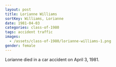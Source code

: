 ```yaml
---
layout: post
title: Lorianne Williams
sortKey: Williams, Lorianne
date: 1981-04-03
categories: class-of-1980
tags: accident traffic
images:
  - /assets/class-of-1980/lorianne-williams-1.png
gender: female
---
```

Lorianne died in a car accident on April 3, 1981. 
